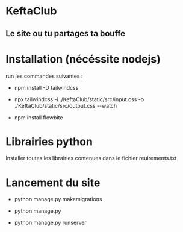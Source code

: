 # KeftaClub

Le site ou tu partages ta bouffe
------------

# Installation (nécéssite nodejs)

run les commandes suivantes :

- npm install -D tailwindcss

- npx tailwindcss -i ./KeftaClub/static/src/input.css -o ./KeftaClub/static/src/output.css --watch

- npm install flowbite

# Librairies python

Installer toutes les librairies contenues dans le fichier reuirements.txt

# Lancement du site

- python manage.py makemigrations

- python manage.py

- python manage.py runserver
